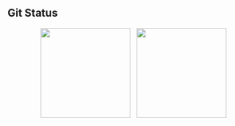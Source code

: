 








## Git Status
<div align="center" href="https://github.com/idiotmoose">
    <img loading="lazy" height="180em" src="https://github-readme-stats.vercel.app/api?username=idiotmoose&show_icons=true&theme=tokyonight&count_private=true"/>
    &nbsp;
    <img loading="lazy" height="180em" src="https://github-readme-stats.vercel.app/api/top-langs/?username=idiotmoose&hide_progress=true&theme=tokyonight"/>    
</div>

